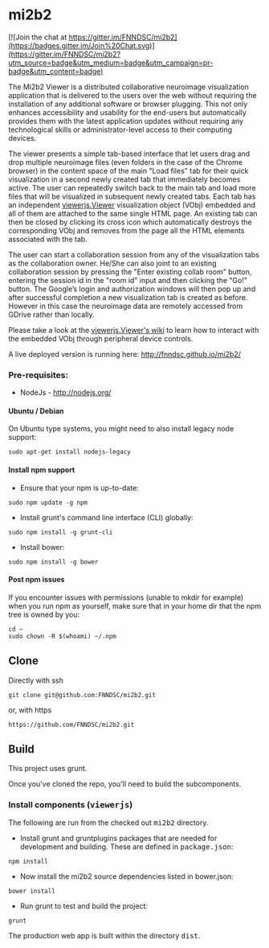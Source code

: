 # mi2b2

[![Join the chat at https://gitter.im/FNNDSC/mi2b2](https://badges.gitter.im/Join%20Chat.svg)](https://gitter.im/FNNDSC/mi2b2?utm_source=badge&utm_medium=badge&utm_campaign=pr-badge&utm_content=badge)

The Mi2b2 Viewer is a distributed collaborative neuroimage visualization application that is
delivered to the users over the web without requiring the installation of any additional software
or browser plugging. This not only enhances accessibility and usability for the end-users but
automatically provides them with the latest application updates without requiring any technological
skills or administrator-level access to their computing devices.

The viewer presents a simple tab-based interface that let users drag and drop multiple neuroimage files
(even folders in the case of the Chrome browser) in the content space of the main "Load files" tab for
their quick visualization in a second newly created tab that immediately becomes active. The user can
repeatedly switch back to the main tab and load more files that will be visualized in subsequent newly
created tabs. Each tab has an independent [viewerjs.Viewer](https://github.com/FNNDSC/viewerjs)
visualization object (VObj) embedded and all of them are attached to the same single HTML page. An
existing tab can then be closed by clicking its cross icon which automatically destroys the corresponding
VObj and removes from the page all the HTML elements associated with the tab.

The user can start a collaboration session from any of the visualization tabs as the collaboration owner.
He/She can also joint to an existing collaboration session by pressing the "Enter existing collab room"
button, entering the session id in the "room id" input and then clicking the "Go!" button. The Google’s
login and authorization windows will then pop up and after successful completion a new visualization tab
is created as before. However in this case the neuroimage data are remotely accessed from GDrive rather
than locally.

Please take a look at the [viewerjs.Viewer's wiki](https://github.com/FNNDSC/viewerjs/wiki) to learn how
to interact with the embedded VObj through peripheral device controls.

A live deployed version is running here: <http://fnndsc.github.io/mi2b2/>


### Pre-requisites:
* NodeJs - http://nodejs.org/

#### Ubuntu / Debian

On Ubuntu type systems, you might need to also install legacy node support:

````
sudo apt-get install nodejs-legacy
````

#### Install npm support

* Ensure that your npm is up-to-date:

````
sudo npm update -g npm
````

* Install grunt's command line interface (CLI) globally:

````
sudo npm install -g grunt-cli
````

* Install bower:

````
sudo npm install -g bower
````

#### Post npm issues

If you encounter issues with permissions (unable to mkdir for example) when you run npm as yourself, make sure that in your home dir that the npm tree is owned by you:

````
cd ~
sudo chown -R $(whoami) ~/.npm
````

## Clone

Directly with ssh

````
git clone git@github.com:FNNDSC/mi2b2.git
````

or, with https

````
https://github.com/FNNDSC/mi2b2.git
````

## Build
This project uses grunt.

Once you've cloned the repo, you'll need to build the subcomponents.

### Install components (<tt>viewerjs</tt>)

The following are run from the checked out <tt>mi2b2</tt> directory.

* Install grunt and gruntplugins packages that are needed for development and building. These are defined in <tt>package.json</tt>:

````
npm install
````

* Now install the mi2b2 source dependencies listed in bower.json:

````
bower install
````

* Run grunt to test and build the project:

````
grunt
````

The production web app is built within the directory <tt>dist</tt>.
